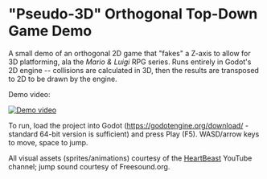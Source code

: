# "Pseudo-3D" Orthogonal Top-Down Game Demo

A small demo of an orthogonal 2D game that "fakes" a Z-axis to allow for 3D platforming, ala the *Mario & Luigi* RPG series.
Runs entirely in Godot's 2D engine -- collisions are calculated in 3D, then the results are transposed to 2D to be drawn by the engine.

Demo video:

[![Demo video](http://img.youtube.com/vi/qo-z3azpkgM/0.jpg)](https://www.youtube.com/watch?v=qo-z3azpkgM)

To run, load the project into Godot (https://godotengine.org/download/ - standard 64-bit version is sufficient) and press Play (F5). WASD/arrow keys to move, space to jump.

All visual assets (sprites/animations) courtesy of the [HeartBeast](https://www.youtube.com/user/uheartbeast) YouTube channel; jump sound courtesy of Freesound.org.
